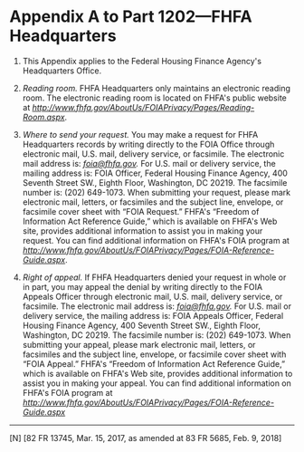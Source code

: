 # Appendix A to Part 1202—FHFA Headquarters


1. This Appendix applies to the Federal Housing Finance Agency's Headquarters Office.


2. *Reading room.* FHFA Headquarters only maintains an electronic reading room. The electronic reading room is located on FHFA's public website at *http://www.fhfa.gov/AboutUs/FOIAPrivacy/Pages/Reading-Room.aspx*.


3. *Where to send your request.* You may make a request for FHFA Headquarters records by writing directly to the FOIA Office through electronic mail, U.S. mail, delivery service, or facsimile. The electronic mail address is: *foia@fhfa.gov.* For U.S. mail or delivery service, the mailing address is: FOIA Officer, Federal Housing Finance Agency, 400 Seventh Street SW., Eighth Floor, Washington, DC 20219. The facsimile number is: (202) 649-1073. When submitting your request, please mark electronic mail, letters, or facsimiles and the subject line, envelope, or facsimile cover sheet with “FOIA Request.” FHFA's “Freedom of Information Act Reference Guide,” which is available on FHFA's Web site, provides additional information to assist you in making your request. You can find additional information on FHFA's FOIA program at *http://www.fhfa.gov/AboutUs/FOIAPrivacy/Pages/FOIA-Reference-Guide.aspx*.


4. *Right of appeal.* If FHFA Headquarters denied your request in whole or in part, you may appeal the denial by writing directly to the FOIA Appeals Officer through electronic mail, U.S. mail, delivery service, or facsimile. The electronic mail address is: *foia@fhfa.gov.* For U.S. mail or delivery service, the mailing address is: FOIA Appeals Officer, Federal Housing Finance Agency, 400 Seventh Street SW., Eighth Floor, Washington, DC 20219. The facsimile number is: (202) 649-1073. When submitting your appeal, please mark electronic mail, letters, or facsimiles and the subject line, envelope, or facsimile cover sheet with “FOIA Appeal.” FHFA's “Freedom of Information Act Reference Guide,” which is available on FHFA's Web site, provides additional information to assist you in making your appeal. You can find additional information on FHFA's FOIA program at *http://www.fhfa.gov/AboutUs/FOIAPrivacy/Pages/FOIA-Reference-Guide.aspx*


---

[N] [82 FR 13745, Mar. 15, 2017, as amended at 83 FR 5685, Feb. 9, 2018]




